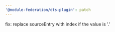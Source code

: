 ```yaml
---
'@module-federation/dts-plugin': patch
---
```


fix: replace sourceEntry with index if the value is '.'
